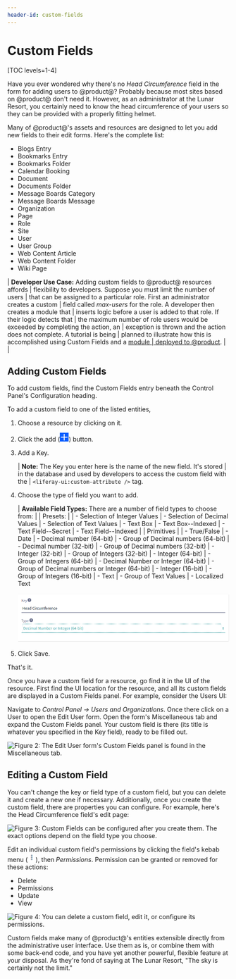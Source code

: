 ```yaml
---
header-id: custom-fields
---
```


# Custom Fields

[TOC levels=1-4]

Have you ever wondered why there's no *Head Circumference* field in the form for
adding users to @product@? Probably because most sites based on @product@ don't
need it. However, as an administrator at the Lunar Resort, you certainly need to
know the head circumference of your users so they can be provided with a
properly fitting helmet. 

Many of @product@'s assets and resources are designed to let you add new fields
to their edit forms. Here's the complete list:

- Blogs Entry
- Bookmarks Entry
- Bookmarks Folder
- Calendar Booking
- Document
- Documents Folder
- Message Boards Category
- Message Boards Message
- Organization
- Page
- Role
- Site
- User
- User Group
- Web Content Article
- Web Content Folder
- Wiki Page

| **Developer Use Case:** Adding custom fields to @product@ resources affords
| flexibility to developers. Suppose you must limit the number of users
| that can be assigned to a particular role. First an administrator creates a custom
| field called *max-users* for the role. A developer then creates a module that
| inserts logic before a user is added to that role. If their logic detects that
| the maximum number of role users would be exceeded by completing the action, an
| exception is thrown and the action does not complete. A tutorial is being
| planned to illustrate how this is accomplished using Custom Fields and a [module
| deployed to @product](/docs/7-0/tutorials/-/knowledge_base/t/fundamentals#modules).
| 
| <!-- Add link to expando tutorial when written -->

## Adding Custom Fields

To add custom fields, find the Custom Fields entry beneath the Control Panel's
Configuration heading.

To add a custom field to one of the listed entities, 

1.  Choose a resource by clicking on it.

2.  Click the add (![Add](../../images-dxp/icon-add.png)) button.

3.  Add a Key.

    | **Note:** The Key you enter here is the name of the new field. It's stored
    | in the database and used by developers to access the custom field with the
    | `<liferay-ui:custom-attribute />` tag.

4. Choose the type of field you want to add.

    | **Available Field Types:** There are a number of field types to choose from:
    | 
    | Presets:
    | 
    | - Selection of Integer Values
    | - Selection of Decimal Values
    | - Selection of Text Values
    | - Text Box
    | - Text Box--Indexed
    | - Text Field--Secret
    | - Text Field--Indexed
    | 
    | Primitives
    | 
    | - True/False
    | - Date
    | - Decimal number (64-bit)
    | - Group of Decimal numbers (64-bit)
    | - Decimal number (32-bit)
    | - Group of Decimal numbers (32-bit)
    | - Integer (32-bit)
    | - Group of Integers (32-bit)
    | - Integer (64-bit)
    | - Group of Integers (64-bit)
    | - Decimal Number or Integer (64-bit)
    | - Group of Decimal numbers or Integer (64-bit)
    | - Integer (16-bit)
    | - Group of Integers (16-bit)
    | - Text
    | - Group of Text Values
    | - Localized Text

    ![Figure 1: At The Lunar Resort, a Head Circumference field is necessary for all users.](../../images/custom-fields-user-head-circumference.png)

5. Click Save.

That's it.

Once you have a custom field for a resource, go find it in the UI of the
resource. First find the UI location for the resource, and all its custom fields
are displayed in a Custom Fields panel. For example, consider the Users UI:

Navigate to *Control Panel &rarr; Users and Organizations*. Once
there click on a User to open the Edit User form. Open the form's
Miscellaneous tab and expand the Custom Fields panel. Your custom field is
there (its title is whatever you specified in the Key field), ready to be
filled out.

![Figure 2: The Edit User form's Custom Fields panel is found in the
Miscellaneous tab.](../../images/custom-fields-panel.png)

## Editing a Custom Field

You can't change the key or field type of a custom field, but you can delete it
and create a new one if necessary. Additionally, once you create the custom
field, there are properties you can configure. For example, here's the Head
Circumference field's edit page: 

![Figure 3: Custom Fields can be configured after you create them. The exact
options depend on the field type you choose.](../../images/custom-fields-configuration.png)

Edit an individual custom field's permissions by clicking the field's kebab menu
(![Actions](../../images-dxp/icon-actions.png)), then *Permissions*.  Permission
can be granted or removed for these actions:

- Delete
- Permissions
- Update
- View

![Figure 4: You can delete a custom field, edit it, or configure its
permissions.](../../images/custom-fields-edit.png)

Custom fields make many of @product@'s entities extensible directly from the
administrative user interface. Use them as is, or combine them with some
back-end code, and you have yet another powerful, flexible feature at your
disposal. As they're fond of saying at The Lunar Resort, "The sky is certainly
not the limit."
